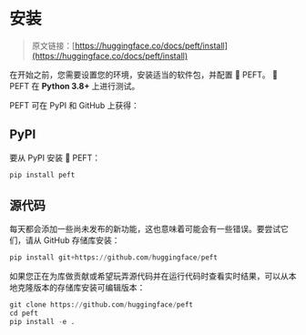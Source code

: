 # 安装

> 原文链接：[https://huggingface.co/docs/peft/install](https://huggingface.co/docs/peft/install)

在开始之前，您需要设置您的环境，安装适当的软件包，并配置 🤗 PEFT。 🤗 PEFT 在 **Python 3.8+** 上进行测试。

PEFT 可在 PyPI 和 GitHub 上获得：

## PyPI

要从 PyPI 安装 🤗 PEFT：

```py
pip install peft
```

## 源代码

每天都会添加一些尚未发布的新功能，这也意味着可能会有一些错误。要尝试它们，请从 GitHub 存储库安装：

```py
pip install git+https://github.com/huggingface/peft
```

如果您正在为库做贡献或希望玩弄源代码并在运行代码时查看实时结果，可以从本地克隆版本的存储库安装可编辑版本：

```py
git clone https://github.com/huggingface/peft
cd peft
pip install -e .
```
